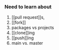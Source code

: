 ### Need to learn about 
1. [[pull request]]s, 
1. [[fork]]
1. packages vs projects
1. [[clone]]ing
1. [[push]]ing
2. main vs. master